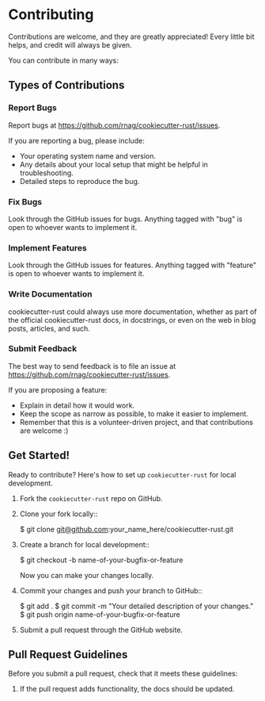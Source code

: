 # Contributing

Contributions are welcome, and they are greatly appreciated! Every little bit helps, and credit will always be given.

You can contribute in many ways:

## Types of Contributions

### Report Bugs

Report bugs at https://github.com/rnag/cookiecutter-rust/issues.

If you are reporting a bug, please include:

* Your operating system name and version.
* Any details about your local setup that might be helpful in troubleshooting.
* Detailed steps to reproduce the bug.

### Fix Bugs

Look through the GitHub issues for bugs. Anything tagged with "bug"
is open to whoever wants to implement it.

### Implement Features

Look through the GitHub issues for features. Anything tagged with "feature"
is open to whoever wants to implement it.

### Write Documentation

cookiecutter-rust could always use more documentation, whether as part of the
official cookiecutter-rust docs, in docstrings, or even on the web in blog posts,
articles, and such.

### Submit Feedback

The best way to send feedback is to file an issue at https://github.com/rnag/cookiecutter-rust/issues.

If you are proposing a feature:

* Explain in detail how it would work.
* Keep the scope as narrow as possible, to make it easier to implement.
* Remember that this is a volunteer-driven project, and that contributions
  are welcome :)

## Get Started!

Ready to contribute? Here's how to set up `cookiecutter-rust` for local development.

1. Fork the `cookiecutter-rust` repo on GitHub.
2. Clone your fork locally::

    $ git clone git@github.com:your_name_here/cookiecutter-rust.git

3. Create a branch for local development::

    $ git checkout -b name-of-your-bugfix-or-feature

   Now you can make your changes locally.

4. Commit your changes and push your branch to GitHub::

    $ git add .
    $ git commit -m "Your detailed description of your changes."
    $ git push origin name-of-your-bugfix-or-feature

5. Submit a pull request through the GitHub website.

Pull Request Guidelines
-----------------------

Before you submit a pull request, check that it meets these guidelines:

1. If the pull request adds functionality, the docs should be updated.